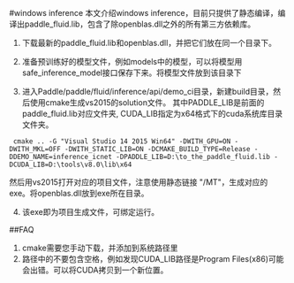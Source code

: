 #windows inference
本文介绍windows inference，目前只提供了静态编译，编译出paddle_fluid.lib，包含了除openblas.dll之外的所有第三方依赖库。

1. 下载最新的paddle_fluid.lib和openblas.dll，并把它们放在同一个目录下。

2. 准备预训练好的模型文件，例如models中的模型，可以将模型用safe_inference_model接口保存下来。将模型文件放到该目录下

3. 进入Paddle/paddle/fluid/inference/api/demo_ci目录，新建build目录，然后使用cmake生成vs2015的solution文件。
其中PADDLE_LIB是前面的paddle_fluid.lib对应文件夹, CUDA_LIB指定为x64格式下的cuda系统库目录文件夹。
```shell
 cmake .. -G "Visual Studio 14 2015 Win64" -DWITH_GPU=ON -DWITH_MKL=OFF -DWITH_STATIC_LIB=ON -DCMAKE_BUILD_TYPE=Release -DDEMO_NAME=inference_icnet -DPADDLE_LIB=D:\to_the_paddle_fluid.lib -DCUDA_LIB=D:\tools\v8.0\lib\x64
```
然后用vs2015打开对应的项目文件，注意使用静态链接 "/MT"，生成对应的exe。将openblas.dll放到exe所在目录。

4. 该exe即为项目生成文件，可绑定运行。

##FAQ
1. cmake需要您手动下载，并添加到系统路径里
2. 路径中的不要包含空格，例如发现CUDA_LIB路径是Program Files(x86)可能会出错。可以将CUDA拷贝到一个新位置。
